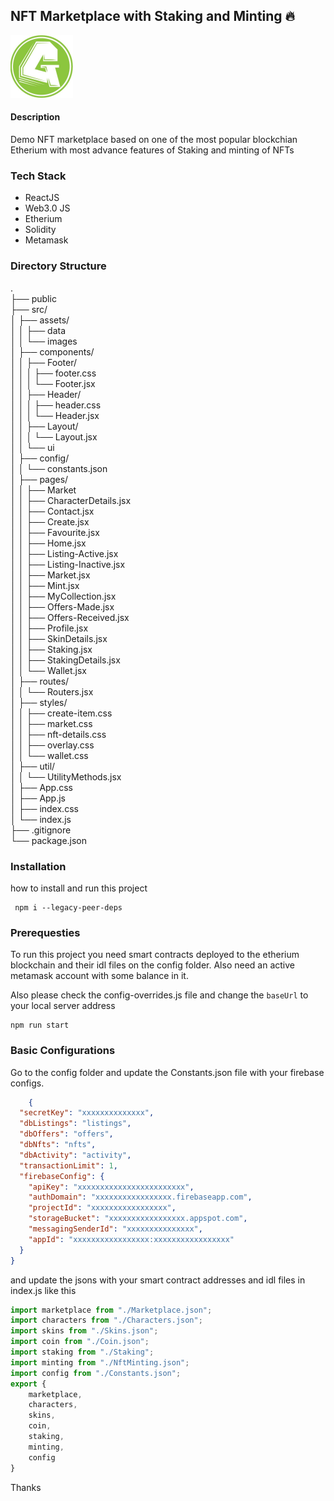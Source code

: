 ## NFT Marketplace with Staking and Minting 🔥
<img src="src/assets/images/logo.jpg" width="100" height="100">

#### Description
Demo NFT marketplace based on one of the most popular blockchian Etherium
with most advance features of Staking and minting of NFTs

### Tech Stack
<ul>
    <li>ReactJS</li>
    <li>Web3.0 JS</li>
    <li>Etherium</li>
    <li>Solidity</li>
    <li>Metamask</li>
</ul>

### Directory Structure

. <br>
├── public <br>
├── src/ <br>
│   ├── assets/ <br>
│   │   ├── data <br>
│   │   └── images <br>
│   ├── components/ <br>
│   │   ├── Footer/ <br>
│   │   │   ├── footer.css <br>
│   │   │   └── Footer.jsx <br>
│   │   ├── Header/ <br>
│   │   │   ├── header.css <br>
│   │   │   └── Header.jsx <br>
│   │   ├── Layout/ <br>
│   │   │   └── Layout.jsx <br>
│   │   └── ui <br>
│   ├── config/ <br>
│   │   └── constants.json <br>
│   ├── pages/ <br>
│   │   ├── Market <br>
│   │   ├── CharacterDetails.jsx <br>
│   │   ├── Contact.jsx <br>
│   │   ├── Create.jsx <br>
│   │   ├── Favourite.jsx <br>
│   │   ├── Home.jsx <br>
│   │   ├── Listing-Active.jsx <br>
│   │   ├── Listing-Inactive.jsx <br>
│   │   ├── Market.jsx <br>
│   │   ├── Mint.jsx <br>
│   │   ├── MyCollection.jsx <br>
│   │   ├── Offers-Made.jsx <br>
│   │   ├── Offers-Received.jsx <br>
│   │   ├── Profile.jsx <br>
│   │   ├── SkinDetails.jsx <br>
│   │   ├── Staking.jsx <br>
│   │   ├── StakingDetails.jsx <br>
│   │   └── Wallet.jsx <br>
│   ├── routes/ <br>
│   │   └── Routers.jsx <br>
│   ├── styles/ <br>
│   │   ├── create-item.css <br>
│   │   ├── market.css <br>
│   │   ├── nft-details.css <br>
│   │   ├── overlay.css <br>
│   │   └── wallet.css <br>
│   ├── util/ <br>
│   │   └── UtilityMethods.jsx <br>
│   ├── App.css <br>
│   ├── App.js <br>
│   ├── index.css <br>
│   └── index.js <br>
├── .gitignore <br>
└── package.json <br>

### Installation
how to install and run this project <br>
```shell
 npm i --legacy-peer-deps
 ```
### Prerequesties
To run this project you need smart contracts deployed
to the etherium blockchain and their idl files
on the config folder.
Also need an active metamask account with some balance in it.

Also please check the config-overrides.js file and change the
```baseUrl``` to your local server address
<br>
```shell
npm run start
```



### Basic Configurations
Go to the config folder and update the Constants.json file with your firebase configs.<br>
```json
    {
  "secretKey": "xxxxxxxxxxxxxx",
  "dbListings": "listings",
  "dbOffers": "offers",
  "dbNfts": "nfts",
  "dbActivity": "activity",
  "transactionLimit": 1,
  "firebaseConfig": {
    "apiKey": "xxxxxxxxxxxxxxxxxxxxxxxx",
    "authDomain": "xxxxxxxxxxxxxxxxx.firebaseapp.com",
    "projectId": "xxxxxxxxxxxxxxxxx",
    "storageBucket": "xxxxxxxxxxxxxxxxx.appspot.com",
    "messagingSenderId": "xxxxxxxxxxxxxxx",
    "appId": "xxxxxxxxxxxxxxxxx:xxxxxxxxxxxxxxxxx"
  }
}
```
and update the jsons with your smart contract addresses and idl files in index.js
like this
```javascript
import marketplace from "./Marketplace.json";
import characters from "./Characters.json";
import skins from "./Skins.json";
import coin from "./Coin.json";
import staking from "./Staking";
import minting from "./NftMinting.json";
import config from "./Constants.json";
export {
    marketplace,
    characters,
    skins,
    coin,
    staking,
    minting,
    config
}
```
Thanks
